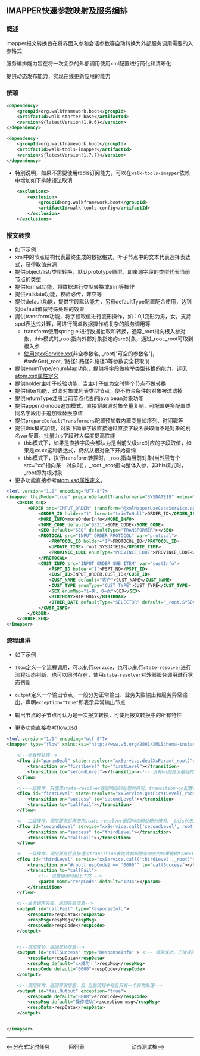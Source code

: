 ## IMAPPER快速参数映射及服务编排

### 概述

imapper报文转换旨在将界面入参和会话参数等自动转换为外部服务调用需要的入参格式

服务编排能力旨在将一次复杂的外部调用使用xml配置进行简化和清晰化

提供动态发布能力，实现在线更新应用的能力

### 依赖

```xml
<dependency>
    <groupId>org.walkframework.boot</groupId>
    <artifactId>walk-starter-base</artifactId>
    <version>${latestVersion!1.9.6}</version>
</dependency>

<dependency>
    <groupId>org.walkframework.boot</groupId>
    <artifactId>walk-tools-imapper</artifactId>
    <version>${latestVersion!1.7.7}</version>
</dependency>
```

- 特别说明，如果不需要使用redis订阅能力，可以在`walk-tools-imapper`依赖中增加如下排除语法取消

```xml
    <exclusions>
        <exclusion>
            <groupId>org.walkframework.boot</groupId>
            <artifactId>walk-tools-config</artifactId>
        </exclusion>
    </exclusions>
```

### 报文转换

- 如下示例
- xml中的节点结构代表最终生成的数据格式，叶子节点中的文本代表选择表达式，获得取值来源
- 提供object/list/类型转换，默认prototype原型，即来源字段的类型代表当前节点的类型
- 提供format功能，将数据进行类型转换或trim等操作
- 提供validate功能，校验必传，非空等
- 提供default功能，提供字段默认能力，另有defaultType配置配合使用，达到对default值做特殊处理的效果
- 提供transform功能，将字段取值进行变形操作，如：0,1变形为男，女，支持spel表达式处理，可进行简单数据操作或复杂的服务调用等
    - transform使用spring el进行数据抽取和转换，通常_root指向根入参对象，this模式时_root指向外部对象指定的src对象，通过_root._root可取到根入参
    - 使用@xxService.xx(非空参数名, _root['可空的参数名']， #safeGet(_root, '路径1.路径2.路径3等参数安全获取'))
- 提供enumType/enumMap功能，提供将字段做枚举类型转换的能力，[详见atom.xsd属性定义](https://gaiyinaizhi.github.io/walk-spring-boot/tools/imapper/atom.xsd)
- 提供holder主叶子校验功能，当主叶子值为空时整个节点不做转换
- 提供filter功能，过滤对象或列表类型节点，使不符合条件的对象被过滤掉
- 提供returnType注册当前节点代表的java bean对象功能
- 提供append-mode追加模式，直接将来源对象全量复制，可配置更多配置或同名字段用于追加或替换原值
- 提供`prepareDefaultTransformers`配置预加载内置变量如序列、时间戳等
- 提供this模式加载，对象下简单字段直接通过直接字段名获取而不是对象的别名`var`配置，批量this字段时大幅度提高性能
    - this模式下，如果是直接字段会都认为是当前父级src对应的字段取值，如果是xx.xx这种表达式，仍然从根对象下开始查询
    - this模式下，执行transform转换时，_root指向当前对象(当外层有个src="xx"指向某一对象时)，_root._root指向整体入参，非this模式时，_root即为根对象
- 更多功能直接参考[atom.xsd属性定义](https://gaiyinaizhi.github.io/walk-spring-boot/tools/imapper/atom.xsd)。



```xml
<?xml version="1.0" encoding="UTF-8"?>
<imapper thisMode="true" prepareDefaultTransformers="SYSDATE19" xmlns="http://www.walkframework.com/imapper/atom">
    <ORDER_REQ>
        <ORDER src="INPUT_ORDER" transform="@xmlMapperUseCaseService.appendParam(_this['ORDER_ID'], _root[INPUT_ORDER_SUB_ITEM][], #safeGet(_root, 'INPUT_ORDER_GOODS.xxx.TMPL_ID'))" var="order">
            <ORDER_ID holder="1" format="trimToNull">ORDER_ID</ORDER_ID>
            <MORE_INFO>moreOrderInfo</MORE_INFO>
            <SOME_CODE default="9521">SOME_CODE</SOME_CODE>
            <SEQ default="SEQ" defaultType="TRANSFORMER"></SEQ>
            <PROTOCAL src="INPUT_ORDER_PROTOCOL" var="protocal">
                <PROTOCOL_ID holder="1">PROTOCOL_ID</PROTOCOL_ID>
                <UPDATE_TIME>_root.SYSDATE19</UPDATE_TIME>
                <PROVINCE_CODE enumType="PROVINCE_CODE">PROVINCE_CODE</PROVINCE_CODE>
            </PROTOCAL>
            <CUST_INFO src="INPUT_ORDER_SUB_ITEM" var="custInfo">
                <PSPT_ID holder="1">PSPT_NO</PSPT_ID>
                <CUST_ID>INPUT_ORDER.CUST_ID</CUST_ID>
                <CUST_NAME default="客户">CUST_NAME</CUST_NAME>
                <CUST_TYPE enumType="CUST_TYPE">CUST_TYPE</CUST_TYPE>
                <SEX enumMap="1=男, 0=女">SEX</SEX>
                <BIRTHDAY>BIRTHDAY</BIRTHDAY>
                <OTHER_DATE defaultType="SELECTOR" default="_root.SYSDATE19">OPERATE_TIME</OTHER_DATE>
            </CUST_INFO>
        </ORDER>
    </ORDER_REQ>
</imapper>
```

### 流程编排

- 如下示例

- `flow`定义一个流程调用，可以执行`service`，也可以执行`state-resolver`进行流程状态判断，也可以同时存在，使用`state-resolver`对外部服务调用进行状态判断

- `output`定义一个输出节点，一般分为正常输出、业务失败输出和服务异常输出，声明`exception="true"`即表示异常输出节点

- 输出节点的子节点可认为是一次报文转换，可使用报文转换中的所有特性

- 更多功能直接参考[flow.xsd](https://gaiyinaizhi.github.io/walk-spring-boot/tools/imapper/flow.xsd)


```xml
<?xml version="1.0" encoding="utf-8"?>
<imapper type="flow" xmlns:xsi="http://www.w3.org/2001/XMLSchema-instance" xmlns="http://www.walkframework.com/imapper/flow">

    <!--参数预处理-->
    <flow id="paramDeal" state-resolver="xxService.dealXxParam(_root)">
        <transition on="firstLevel" to="firstLevel"></transition>
        <transition to="secondLevel"></transition><!-- 没有on则表示最后的else，全量匹配 -->
    </flow>

    <!--一级操作，只使用state-resolver返回响应码处理的情况，transition>on配置只处理响应状态码-->
    <flow id="firstLevel" state-resolver="xxService.getFirstLevel(_root)">
        <transition on="success" to="secondLevel"></transition>
        <transition to="callFail"></transition>
    </flow>

    <!--二级操作，调用服务后再使用state-resolver返回响应码处理的情况，_this代表服务结果，_root代表上下文-->
    <flow id="secondLevel" service="xxService.call('secondLevel',_root)" state-resolver="xxDealService.dealSecondRsp(_this,_root)">
        <transition on="success" to="thirdLevel"></transition>
        <transition to="callFail"></transition>
    </flow>

    <!--三级操作，调用服务后直接通过transition表达式判断服务响应的结果再做transition，#root代表返回值-->
    <flow id="thirdLevel" service="xxService.call('thirdLevel',_root)">
        <transition on="#root[respCode] == '0000'" to="callSuccess"></transition>
        <transition to="callFail">
            <!-- 设置错误码到上下文 -->
            <param name="respCode" default="1234"></param>
        </transition>
    </flow>

    <!--业务调用失败，返回失败信息-->
    <output id="callFail" type="ResponseInfo">
        <respData>respData</respData>
        <respMsg>respMsg</respMsg>
        <respCode>respCode</respCode>
    </output>


    <!--调用成功，返回成功信息-->
    <output id="callSuccess" type="ResponseInfo" > <!-- 调用成功，正常返回 -->
        <respData>respData</respData>
        <respMsg default="xx成功！">respMsg</respMsg>
        <respCode default="0000">respCode</respCode>
    </output>

    <!--调用异常，返回错误信息，且 当前流程中有且只有一个异常处理-->
    <output id="failOutput" exception="true">
        <respCode default="8888">errorCode</respCode>
        <respMsg default="操作成功">exception-msg</respMsg>
        <respData>respData</respData>
    </output>


</imapper>
```

---
<div style="display: flex;font-size: 14px">
  <div style="display: flex;flex:1;align-items: center;">
    <a href="https://gaiyinaizhi.github.io/walk-spring-boot/walk-scheduler"><--分布式定时任务</a>
  </div>
  <div style="display: flex;flex:1;align-items: center;">
    <a href="https://gaiyinaizhi.github.io/walk-spring-boot/index">回列表</a>
  </div>
  <div style="display: flex;flex:1;align-items: center;">
    <a href="https://gaiyinaizhi.github.io/walk-spring-boot/tools/walk-mock">动态测试桩--></a>
  </div>
</div>
